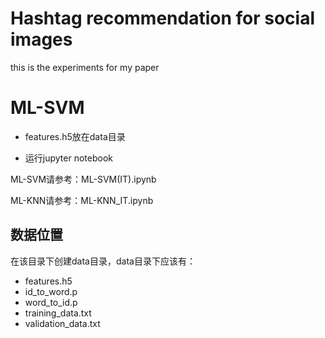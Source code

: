 # Hashtag recommendation for social images 
this is the experiments for my paper

# ML-SVM

- features.h5放在data目录

- 运行jupyter notebook

ML-SVM请参考：ML-SVM(IT).ipynb

ML-KNN请参考：ML-KNN_IT.ipynb

## 数据位置

在该目录下创建data目录，data目录下应该有：
- features.h5
- id_to_word.p
- word_to_id.p
- training_data.txt
- validation_data.txt